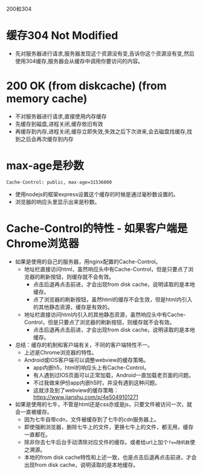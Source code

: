 200和304
# 缓存304 Not Modified
* 先对服务器进行请求,服务器发现这个资源没有变,告诉你这个资源没有变,然后使用304缓存,服务器会从缓存中调用你要访问的内容。
# 200 OK (from diskcache) (from memory cache)
* 不对服务器进行请求,直接使用内存缓存
* 先缓存到磁盘,进程关闭,缓存依旧有效
* 再缓存到内存,进程关闭,缓存立即失效,失效之后下次进来,会去磁盘找缓存,找到之后会再次缓存到内存

# max-age是秒数
```
Cache-Control: public, max-age=31536000
```
* 使用nodejs的框架express设置这个缓存的时候是通过毫秒数设置的。
* 浏览器的响应头里显示出来是秒数。

# Cache-Control的特性 - 如果客户端是Chrome浏览器
* 如果是使用的自己的服务器，用nginx配置的Cache-Control。
  - 地址栏直接访问html，虽然响应头中有Cache-Control，但是只要点了浏览器的刷新按钮，则缓存就不会有效。
    - 点击后退再点击前进，才会出现from disk cache，说明读取的是本地缓存。
    - 点了浏览器的刷新按钮，虽然html的缓存不会生效，但是html内引入的其他静态资源，缓存是有效的。
  - 地址栏直接访问html内引入的其他静态资源，虽然响应头中有Cache-Control，但是只要点了浏览器的刷新按钮，则缓存就不会有效。
    - 点击后退再点击前进，才会出现from disk cache，说明读取的是本地缓存。
* 总结：缓存的机制和客户端有关，不同的客户端特性不一。
  - 上述是Chrome浏览器的特性。
  - Android或IOS客户端可以调整webview的缓存策略。
    - app内嵌h5，html的响应头上有Cache-Control。
    - 有人遇到过IOS页面可以正常加载，Android一直加载老页面的问题。
    - 不过我做来伊份app内嵌h5时，并没有遇到这种问题。
    - 这就涉及到了webview的缓存策略：https://www.jianshu.com/p/4e5049101271
* 如果是使用的七牛，不管是html还是css亦或是js，只要文件被访问一次，就会一直被缓存。
  - 因为七牛自带cdn，文件被缓存到了七牛的cdn服务器上。
  - 即使强刷浏览器，删除七牛上的文件，更换七牛上的文件，都无用，缓存一直都在。
  - 除非你去七牛后台手动清除对应文件的缓存。或者给url上加个`?v=随机数`使之溯源。
  - 本地的from disk cache特性和上述一致，也是点击后退再点击前进，才会出现from disk cache，说明读取的是本地缓存。
